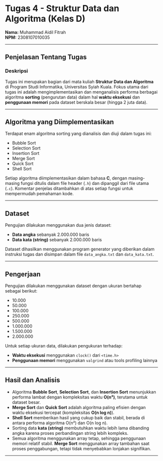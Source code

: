 # Tugas 4 - Struktur Data dan Algoritma (Kelas D)

**Nama:** Muhammad Aidil Fitrah  
**NPM:** 2308107010035  

---

## Penjelasan Tentang Tugas

### Deskripsi  
Tugas ini merupakan bagian dari mata kuliah **Struktur Data dan Algoritma** di Program Studi Informatika, Universitas Syiah Kuala. Fokus utama dari tugas ini adalah mengimplementasikan dan menganalisis performa berbagai algoritma **sorting** (pengurutan data) dalam hal **waktu eksekusi** dan **penggunaan memori** pada dataset berskala besar (hingga 2 juta data).

---

## Algoritma yang Diimplementasikan  

Terdapat enam algoritma sorting yang dianalisis dan diuji dalam tugas ini:

- Bubble Sort  
- Selection Sort  
- Insertion Sort  
- Merge Sort  
- Quick Sort  
- Shell Sort  

Setiap algoritma diimplementasikan dalam bahasa **C**, dengan masing-masing fungsi ditulis dalam file header (`.h`) dan dipanggil dari file utama (`.c`). Komentar penjelas ditambahkan di atas setiap fungsi untuk mempermudah pemahaman kode.

---

## Dataset

Pengujian dilakukan menggunakan dua jenis dataset:

- **Data angka** sebanyak 2.000.000 baris  
- **Data kata (string)** sebanyak 2.000.000 baris  

Dataset dihasilkan menggunakan program generator yang diberikan dalam instruksi tugas dan disimpan dalam file `data_angka.txt` dan `data_kata.txt`.

---

## Pengerjaan

Pengujian dilakukan menggunakan dataset dengan ukuran bertahap sebagai berikut:

- 10.000  
- 50.000  
- 100.000  
- 250.000  
- 500.000  
- 1.000.000  
- 1.500.000  
- 2.000.000  

Untuk setiap ukuran data, dilakukan pengukuran terhadap:
- **Waktu eksekusi** menggunakan `clock()` dari `<time.h>`  
- **Penggunaan memori** menggunakan `valgrind` atau tools profiling lainnya  

---

## Hasil dan Analisis

- Algoritma **Bubble Sort**, **Selection Sort**, dan **Insertion Sort** menunjukkan performa lambat dengan kompleksitas waktu **O(n²)**, terutama untuk dataset besar.
- **Merge Sort** dan **Quick Sort** adalah algoritma paling efisien dengan waktu eksekusi tercepat (kompleksitas **O(n log n)**).
- **Shell Sort** memberikan hasil yang cukup baik dan stabil, berada di antara performa algoritma O(n²) dan O(n log n).
- Sorting data **kata (string)** membutuhkan waktu lebih lama dibanding angka karena proses perbandingan string lebih kompleks.
- Semua algoritma menggunakan array tetap, sehingga penggunaan memori relatif stabil. **Merge Sort** menggunakan array tambahan saat proses penggabungan, tetapi tidak menyebabkan lonjakan signifikan.

---


